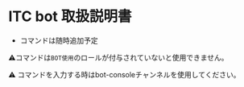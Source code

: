 # ITC bot 取扱説明書
- コマンドは随時追加予定


⚠️コマンドは`BOT使用`のロールが付与されていないと使用できません。

⚠️ コマンドを入力する時はbot-consoleチャンネルを使用してください。

<!--
---
# 目次
- BOTを使用するための準備
- コマンド一覧
  - !shuffle
  - !vote
    - create
  - !vote_role
  - !get_date
- あとがき
- 更新履歴

---
# BOTを使用するための準備
## 開発者モードをONにする。
1. Discordのユーザー設定を開く
1. 「アプリの設定」にある「詳細設定」を押す
1. 開発者モードをONにする。



## チャンネル/メンバーIDの取り方
コマンド内に出てくる〇〇IDは、以下の方法で取得したIDを使用してください。

1. 取得したいボイス/テキストチャンネルorメンバーの上で右クリック
1. 一番下の「IDをコピー」をクリック


---
# コマンド一覧

## !shuffle


自分が入っているボイスチャンネルの人を指定したボイスチャンネルにランダムに振り分け、自動的に移動させるコマンドです。
```
!shuffle [ボイスチャンネルID 1] [ボイスチャンネルID 2] ...

例：
!shuffle 123456789012345678 123456789012345679
```
- ↑ボイスチャンネルのみ指定すると、指定したボイスチャンネルにランダムに振り分けることができます。
![shuffle](readme/shuffle.gif "シャッフル")
```
!shuffle [(任意)ロール 1] [(任意)ロール 2] [(任意)ロール 3] [ボイスチャンネルID 1] [ボイスチャンネルID 2] ...

例：
!shuffle @DTM部 @CG部 123456789012345678 123456789012345679
```
↑ロールを指定すると、指定したロールのメンバーは均等に振り分けられます。
ロールは0~3個の間で指定することができます。


## !vote

投票を作成して様々なことができる予定の機能です。
### !vote create


```
!vote create [テキストチャンネルID] [投票タイトル] [投票先1] [投票先2] [投票先3] ...

例:
!vote create 123456789012345678 学部は？ 工学部 先進工学部 薬学部 その他
!vote create 123456789012345678 @prog部昼ごはん食べた？__⚠️期限：~2/20__ はい 食べない 今から
```
投票タイトルに空白や改行は使用できません。
![vote](readme/vote.gif "投票")

選択肢に投票したメンバーの名前がリアルタイムで表示されます。

投票結果がバグったときはリサイクルマークを押してください。


---
# あとがき

## 参考リンク
- discord.py APIリファレンス - (https://discordpy.readthedocs.io/ja/latest/api.html)
- heroku - (https://dashboard.heroku.com/)
  
---
# 更新履歴
### 2022/12/**
- ITC bot ver1.1.0から移植。

### 2023/2/3
- voteコマンドを削除。

### 2023/2/4
- shuffleコマンドの軽微な修正。
- Readmeを執筆。

### 2023/2/5
- voteコマンドの追加。
-->
